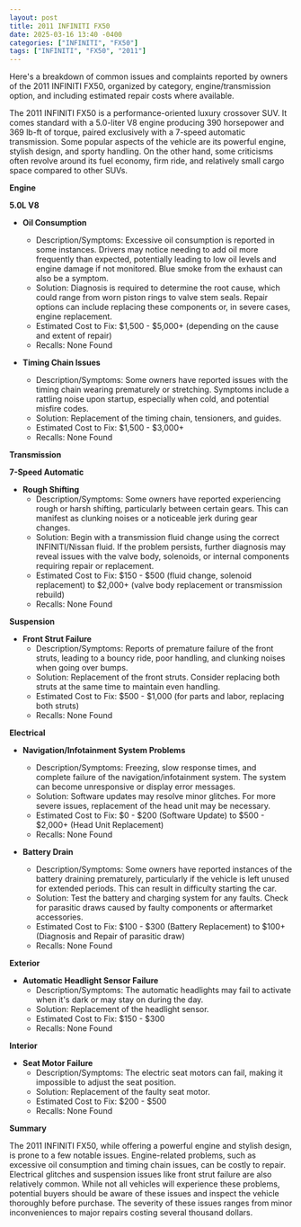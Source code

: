 ```yaml
---
layout: post
title: 2011 INFINITI FX50
date: 2025-03-16 13:40 -0400
categories: ["INFINITI", "FX50"]
tags: ["INFINITI", "FX50", "2011"]
---
```

Here's a breakdown of common issues and complaints reported by owners of the 2011 INFINITI FX50, organized by category, engine/transmission option, and including estimated repair costs where available.

The 2011 INFINITI FX50 is a performance-oriented luxury crossover SUV. It comes standard with a 5.0-liter V8 engine producing 390 horsepower and 369 lb-ft of torque, paired exclusively with a 7-speed automatic transmission. Some popular aspects of the vehicle are its powerful engine, stylish design, and sporty handling. On the other hand, some criticisms often revolve around its fuel economy, firm ride, and relatively small cargo space compared to other SUVs.

**Engine**

**5.0L V8**
* **Oil Consumption**
    * Description/Symptoms: Excessive oil consumption is reported in some instances. Drivers may notice needing to add oil more frequently than expected, potentially leading to low oil levels and engine damage if not monitored. Blue smoke from the exhaust can also be a symptom.
    * Solution: Diagnosis is required to determine the root cause, which could range from worn piston rings to valve stem seals. Repair options can include replacing these components or, in severe cases, engine replacement.
    * Estimated Cost to Fix: $1,500 - $5,000+ (depending on the cause and extent of repair)
    * Recalls: None Found

* **Timing Chain Issues**
    * Description/Symptoms: Some owners have reported issues with the timing chain wearing prematurely or stretching. Symptoms include a rattling noise upon startup, especially when cold, and potential misfire codes.
    * Solution: Replacement of the timing chain, tensioners, and guides.
    * Estimated Cost to Fix: $1,500 - $3,000+
    * Recalls: None Found

**Transmission**

**7-Speed Automatic**

* **Rough Shifting**
    * Description/Symptoms: Some owners have reported experiencing rough or harsh shifting, particularly between certain gears. This can manifest as clunking noises or a noticeable jerk during gear changes.
    * Solution: Begin with a transmission fluid change using the correct INFINITI/Nissan fluid. If the problem persists, further diagnosis may reveal issues with the valve body, solenoids, or internal components requiring repair or replacement.
    * Estimated Cost to Fix: $150 - $500 (fluid change, solenoid replacement) to $2,000+ (valve body replacement or transmission rebuild)
    * Recalls: None Found

**Suspension**

* **Front Strut Failure**
    * Description/Symptoms: Reports of premature failure of the front struts, leading to a bouncy ride, poor handling, and clunking noises when going over bumps.
    * Solution: Replacement of the front struts. Consider replacing both struts at the same time to maintain even handling.
    * Estimated Cost to Fix: $500 - $1,000 (for parts and labor, replacing both struts)
    * Recalls: None Found

**Electrical**

* **Navigation/Infotainment System Problems**
    * Description/Symptoms: Freezing, slow response times, and complete failure of the navigation/infotainment system. The system can become unresponsive or display error messages.
    * Solution: Software updates may resolve minor glitches. For more severe issues, replacement of the head unit may be necessary.
    * Estimated Cost to Fix: $0 - $200 (Software Update) to $500 - $2,000+ (Head Unit Replacement)
    * Recalls: None Found

* **Battery Drain**
    * Description/Symptoms: Some owners have reported instances of the battery draining prematurely, particularly if the vehicle is left unused for extended periods. This can result in difficulty starting the car.
    * Solution: Test the battery and charging system for any faults. Check for parasitic draws caused by faulty components or aftermarket accessories.
    * Estimated Cost to Fix: $100 - $300 (Battery Replacement) to $100+ (Diagnosis and Repair of parasitic draw)
    * Recalls: None Found

**Exterior**

* **Automatic Headlight Sensor Failure**
    * Description/Symptoms: The automatic headlights may fail to activate when it's dark or may stay on during the day.
    * Solution: Replacement of the headlight sensor.
    * Estimated Cost to Fix: $150 - $300
    * Recalls: None Found

**Interior**

* **Seat Motor Failure**
    * Description/Symptoms: The electric seat motors can fail, making it impossible to adjust the seat position.
    * Solution: Replacement of the faulty seat motor.
    * Estimated Cost to Fix: $200 - $500
    * Recalls: None Found

**Summary**

The 2011 INFINITI FX50, while offering a powerful engine and stylish design, is prone to a few notable issues. Engine-related problems, such as excessive oil consumption and timing chain issues, can be costly to repair. Electrical glitches and suspension issues like front strut failure are also relatively common. While not all vehicles will experience these problems, potential buyers should be aware of these issues and inspect the vehicle thoroughly before purchase. The severity of these issues ranges from minor inconveniences to major repairs costing several thousand dollars.

